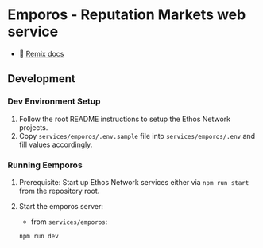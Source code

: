 # Emporos - Reputation Markets web service

- 📖 [Remix docs](https://remix.run/docs)

## Development

### Dev Environment Setup

1. Follow the root README instructions to setup the Ethos Network projects.
1. Copy `services/emporos/.env.sample` file into `services/emporos/.env` and fill values accordingly.

### Running Eemporos

1. Prerequisite: Start up Ethos Network services either via `npm run start` from the repository root.
1. Start the emporos server:
    - from `services/emporos`:

    ```shellscript
    npm run dev
    ```
